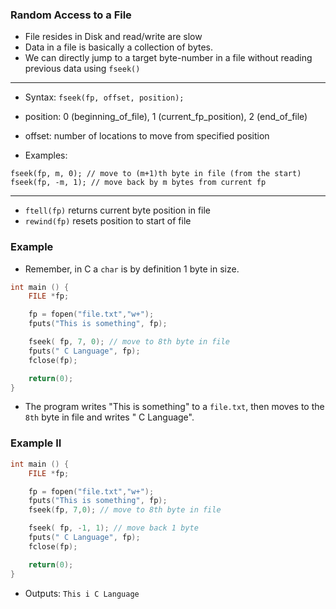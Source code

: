 ### Random Access to a File
- File resides in Disk and read/write are slow
- Data in a file is basically a collection of bytes.
- We can directly jump to a target byte-number in a file without reading previous data using ```fseek()```
---
- Syntax: ```fseek(fp, offset, position);```
- position: 0 (beginning_of_file), 1 (current_fp_position), 2 (end_of_file)
- offset: number of locations to move from specified position

- Examples:
```text
fseek(fp, m, 0); // move to (m+1)th byte in file (from the start)
fseek(fp, -m, 1); // move back by m bytes from current fp
```
---
- ```ftell(fp)``` returns current byte position in file
- ```rewind(fp)``` resets position to start of file

### Example

- Remember, in C a ```char``` is by definition 1 byte in size.

```c
int main () {
    FILE *fp;

    fp = fopen("file.txt","w+");
    fputs("This is something", fp);

    fseek( fp, 7, 0); // move to 8th byte in file
    fputs(" C Language", fp);
    fclose(fp);

    return(0);
}
```
- The program writes "This is something" to a ```file.txt```, then moves to the ```8th``` byte in file and writes " C Language".

### Example II

```c
int main () {
    FILE *fp;

    fp = fopen("file.txt","w+");
    fputs("This is something", fp);
    fseek(fp, 7,0); // move to 8th byte in file

    fseek( fp, -1, 1); // move back 1 byte
    fputs(" C Language", fp);
    fclose(fp);

    return(0);
}
```
- Outputs: ```This i C Language```